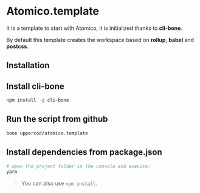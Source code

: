 # Atomico.template

It is a template to start with Atomico, it is initialized thanks to **cli-bone**.

By default this template creates the workspace based on **rollup**, **babel** and **postcss**.

## Installation

## Install cli-bone

```bash
npm install -g cli-bone
```

## Run the script from github

```bash
bone uppercod/atomico.template
```

## Install dependencies from package.json

```bash
# open the project folder in the console and execute:
yarn
```

> You can also use `npm install`.


